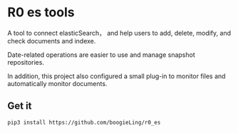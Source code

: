 # R0 es tools

A tool to connect elasticSearch，
and help users to add, delete, modify, and check documents and indexe.

Date-related operations are easier to use and manage snapshot repositories.

In addition, this project also configured a small plug-in to monitor files and automatically monitor documents.

## Get it
```shell
pip3 install https://github.com/boogieLing/r0_es
```
